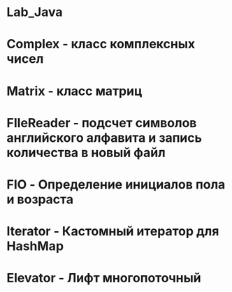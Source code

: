 # Lab_Java
# Complex - класс комплексных чисел
# Matrix - класс матриц
# FIleReader - подсчет символов английского алфавита и запись количества в новый файл
# FIO - Определение инициалов пола и возраста
# Iterator - Кастомный итератор для HashMap
# Elevator - Лифт многопоточный
